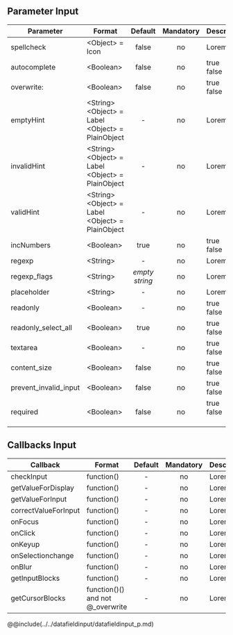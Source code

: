 ## Parameter Input

|	Parameter	|	Format	|	Default	|	Mandatory	|	Description	| 
|	---	|	---	|	:---:	|	:---:	|	---	|
|	spellcheck	|	&lt;Object&gt; = Icon	|	false	|	no	|	Lorem	|
|	autocomplete	|	<dt>&lt;Boolean&gt;	| false	|	no	|	<dt>true<dd><dt>false<dd>	|
|	overwrite: | <dt>&lt;Boolean&gt;	|	false	|	no	|	<dt>true<dd><dt>false<dd>	|
|	emptyHint	|	<dt>&lt;String&gt;<dt>&lt;Object&gt; = Label<dt>&lt;Object&gt; = PlainObject	|	-	|	no	|	Lorem	|
|	invalidHint	|	<dt>&lt;String&gt;<dt>&lt;Object&gt; = Label<dt>&lt;Object&gt; = PlainObject	|	-	|	no	|	Lorem	|
|	validHint	|	<dt>&lt;String&gt;<dt>&lt;Object&gt; = Label<dt>&lt;Object&gt; = PlainObject	|	-	|	no	|	Lorem	|
|	incNumbers	|	<dt>&lt;Boolean&gt;	|	true	|	no	|	<dt>true<dd><dt>false<dd>	|
|	regexp	|	<dt>&lt;String&gt;	|	-	|	no	|	Lorem	|
|	regexp_flags	|	<dt>&lt;String&gt;	|	*empty string*	|	no	|	Lorem	|
|	placeholder	|	<dt>&lt;String&gt;	|	-	|	no	|	Lorem	|
|	readonly	|	<dt>&lt;Boolean&gt;	|	-	|	no	|	<dt>true<dd><dt>false<dd>	|
|	readonly_select_all	 |	<dt>&lt;Boolean&gt;	|	true	|	no	|	<dt>true<dd><dt>false<dd>	|
|	textarea	|	<dt>&lt;Boolean&gt;	|	-	|	no	|	<dt>true<dd><dt>false<dd>	|
|	content_size	|	<dt>&lt;Boolean&gt;	|	false	|	no	|	<dt>true<dd><dt>false<dd>	|
|	prevent_invalid_input	|	<dt>&lt;Boolean&gt;	|	false	|	no	|	<dt>true<dd><dt>false<dd>	|
|	required	|	<dt>&lt;Boolean&gt;	|	false	|	no	|	<dt>true<dd><dt>false<dd>	&nbsp;	|


## Callbacks Input

|	Callback	|	Format	|	Default	|	Mandatory	|	Description	| 
|	---	|	---	|	:---:	|	:---:	|	---	|
|	checkInput | <dt>function()	|	-	|	no	|	Lorem	|
|	getValueForDisplay	|	<dt>function()	|	-	|	no	|	Lorem	|
|	getValueForInput	|	<dt>function()	|	-	|	no	|	Lorem	|
|	correctValueForInput	|	<dt>function()	|	-	|	no	|	Lorem	|
|	onFocus	|	<dt>function()	|	-	|	no	|	Lorem	|
|	onClick	|	<dt>function()	|	-	|	no	|	Lorem	|
|	onKeyup	|	<dt>function()	|	-	|	no	|	Lorem	|
|	onSelectionchange	|	<dt>function()	|	-	|	no	|	Lorem	|
|	onBlur	|	<dt>function()	|	-	|	no	|	Lorem	|
|	getInputBlocks	|	<dt>function()	|	-	|	no	|	Lorem	|
|	getCursorBlocks	|	<dt>function()() and not @_overwrite	|	-	|	no	|	Lorem	|


@@include(../../datafieldinput/datafieldinput_p.md)